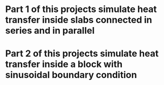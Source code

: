 # Part 1 of this projects simulate heat transfer inside slabs connected in series and in parallel
# Part 2 of this projects simulate heat transfer inside a block with sinusoidal boundary condition
